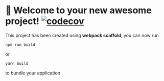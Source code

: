 # 🚀 Welcome to your new awesome project! [![codecov](https://codecov.io/gh/botika/hey-react-pokemon/branch/master/graph/badge.svg?token=47MQS7OI90)](https://codecov.io/gh/botika/hey-react-pokemon)

This project has been created using **webpack scaffold**, you can now run

```
npm run build
```

or

```
yarn build
```

to bundle your application
